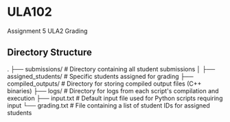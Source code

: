 # ULA102
Assignment 5 ULA2 Grading

## Directory Structure
.
├── submissions/             # Directory containing all student submissions
│   ├── assigned_students/    # Specific students assigned for grading
├── compiled_outputs/         # Directory for storing compiled output files (C++ binaries)
├── logs/                     # Directory for logs from each script's compilation and execution
├── input.txt                 # Default input file used for Python scripts requiring input
└── grading.txt               # File containing a list of student IDs for assigned students
